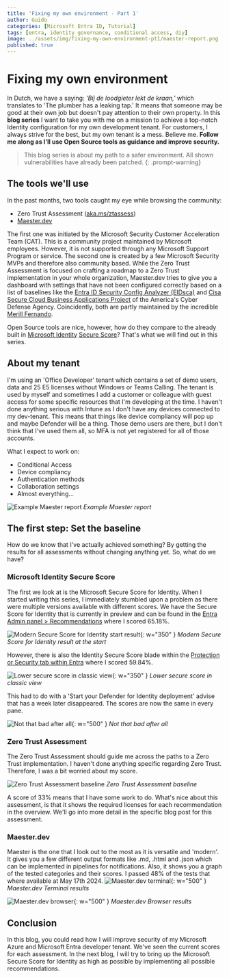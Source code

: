 ```yaml
---
title: 'Fixing my own environment - Part 1'
author: Guido
categories: [Microsoft Entra ID, Tutorial]
tags: [entra, identity governance, conditional access, diy]
image: ../assets/img/fixing-my-own-environment-pt1/maester-report.png
published: true
---
```

# Fixing my own environment

In Dutch, we have a saying: *'Bij de loodgieter lekt de kraan,'* which translates to 'The plumber has a leaking tap.' It means that someone may be good at their own job but doesn't pay attention to their own property. In this **blog series** I want to take you with me on a mission to achieve a top-notch Identity configuration for my own development tenant. For customers, I always strive for the best, but my own tenant is a mess. Believe me. **Follow me along as I'll use Open Source tools as guidance and improve security.**

> This blog series is about my path to a safer environment. All shown vulnerabilities have already been patched.
{: .prompt-warning}

## The tools we'll use

In the past months, two tools caught my eye while browsing the community:
- Zero Trust Assessment ([aka.ms/ztassess](https://aka.ms/ztassess))
- [Maester.dev](https://maester.dev)

The first one was initiated by the Microsoft Security Customer Acceleration Team (CAT). This is a community project maintained by Microsoft employees. However, it is not supported through any Microsoft Support Program or service. The second one is created by a few Microsoft Security MVPs and therefore also community based. While the Zero Trust Assessment is focused on crafting a roadmap to a Zero Trust implementation in your whole organization, Maester.dev tries to give you a dashboard with settings that have not been configured correctly based on a list of baselines like the [Entra ID Security Config Analyzer (EIDsca)](https://github.com/Cloud-Architekt/AzureAD-Attack-Defense/blob/main/AADSecurityConfigAnalyzer.md) and [Cisa Secure Cloud Business Applications Project](https://www.cisa.gov/resources-tools/services/secure-cloud-business-applications-scuba-project) of the America's Cyber Defense Agency. Coincidently, both are partly maintained by the incredible [Merill Fernando](https://www.linkedin.com/in/merill/).

Open Source tools are nice, however, how do they compare to the already built in [Microsoft Identity](https://learn.microsoft.com/en-us/entra/identity/monitoring-health/concept-identity-secure-score) [Secure Score](https://www.microsoft.com/en-us/security/business/microsoft-secure-score)? That's what we will find out in this series.

## About my tenant

I'm using an 'Office Developer' tenant which contains a set of demo users, data and 25 E5 licenses without Windows or Teams Calling. The tenant is used by myself and sometimes I add a customer or colleague with guest access for some specific resources that I'm developing at the time. I haven't done anything serious with Intune as I don't have any devices connected to my dev-tenant. This means that things like device compliancy will pop up and maybe Defender will be a thing. Those demo users are there, but I don't think that I've used them all, so MFA is not yet registered for all of those accounts.

What I expect to work on:
- Conditional Access
- Device compliancy
- Authentication methods
- Collaboration settings
- Almost everything...

![Example Maester report](../assets/img/fixing-my-own-environment-pt1/maester-report.png)
_Example Maester report_

## The first step: Set the baseline

How do we know that I've actually achieved something? By getting the results for all assessments without changing anything yet. So, what do we have?

### Microsoft Identity Secure Score

The first we look at is the Microsoft Secure Score for Identity. When I started writing this series, I immediately stumbled upon a problem as there were multiple versions available with different scores. We have the Secure Score for Identity that is currently in preview and can be found in the [Entra Admin panel > Recommendations](https://entra.microsoft.com/#view/Microsoft_AAD_IAM/TenantOverview.ReactView/tabId/recommendationsTab) where I scored 65.18%. 

![Modern Secure Score for Identity start result](<../assets/img/fixing-my-own-environment-pt1/identity secure score start.png>){: w="350" }
_Modern Secure Score for Identity result at the start_

However, there is also the Identity Secure Score blade within the [Protection or Security tab within Entra](https://entra.microsoft.com/#view/Microsoft_AAD_IAM/SecurityMenuBlade/~/IdentitySecureScore/menuId/IdentitySecureScore/fromNav/) where I scored 59.84%. 

![Lower secure score in classic view](<../assets/img/fixing-my-own-environment-pt1/secure score classic.png>){: w="350" }
_Lower secure score in classic view_

This had to do with a 'Start your Defender for Identity deployment' advise that has a week later disappeared. The scores are now the same in every pane.



![Not that bad after all](<../assets/img/fixing-my-own-environment-pt1/secure score classic comparison.png>){: w="500" }
_Not that bad after all_

### Zero Trust Assessment

The Zero Trust Assessment should guide me across the paths to a Zero Trust implementation. I haven't done anything specific regarding Zero Trust. Therefore, I was a bit worried about my score. 

![Zero Trust Assessment baseline](../assets/img/fixing-my-own-environment-pt1/XBRuYUVcIu.png)
_Zero Trust Assessment baseline_

A score of 33% means that I have some work to do. What's nice about this assessment, is that it shows the required licenses for each recommendation in the overview. We'll go into more detail in the specific blog post for this assessment.

### Maester.dev

Maester is the one that I look out to the most as it is versatile and 'modern'. It gives you a few different output formats like .md, .html and .json which can be implemented in pipelines for notifications. Also, it shows you a graph of the tested categories and their scores.  I passed 48% of the tests that where available at May 17th 2024. 
![Maester.dev terminal](../assets/img/fixing-my-own-environment-pt1/WindowsTerminal_NWbp0DrHbp.png){: w="500" }
_Maester.dev Terminal results_

![Maester.dev browser](../assets/img/fixing-my-own-environment-pt1/msedge_HEOdLSMSt6.png){: w="500" }
_Maester.dev Browser results_

## Conclusion

In this blog, you could read how I will improve security of my Microsoft Azure and Microsoft Entra developer tenant. We've seen the current scores for each assessment. In the next blog, I will try to bring up the Microsoft Secure Score for Identity as high as possible by implementing all possible recommendations.
